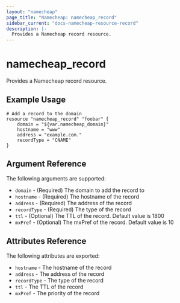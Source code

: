 ```yaml
---
layout: "namecheap"
page_title: "Namecheap: namecheap_record"
sidebar_current: "docs-namecheap-resource-record"
description: |-
  Provides a Namecheap record resource.
---
```


# namecheap\_record

Provides a Namecheap record resource.

## Example Usage

```
# Add a record to the domain
resource "namecheap_record" "foobar" {
	domain = "${var.namecheap_domain}"
	hostname = "www"
	address = "example.com."
	recordType = "CNAME"
}
```

## Argument Reference

The following arguments are supported:

* `domain` - (Required) The domain to add the record to
* `hostname` - (Required) The hostname of the record
* `address` - (Required) The address of the record
* `recordType` - (Required) The type of the record
* `ttl` - (Optional) The TTL of the record. Default value is 1800
* `mxPref` - (Optional) The mxPref of the record. Default value is 10

## Attributes Reference

The following attributes are exported:

* `hostname` - The hostname of the record
* `address` - The address of the record
* `recordType` - The type of the record
* `ttl` - The TTL of the record
* `mxPref` - The priority of the record
